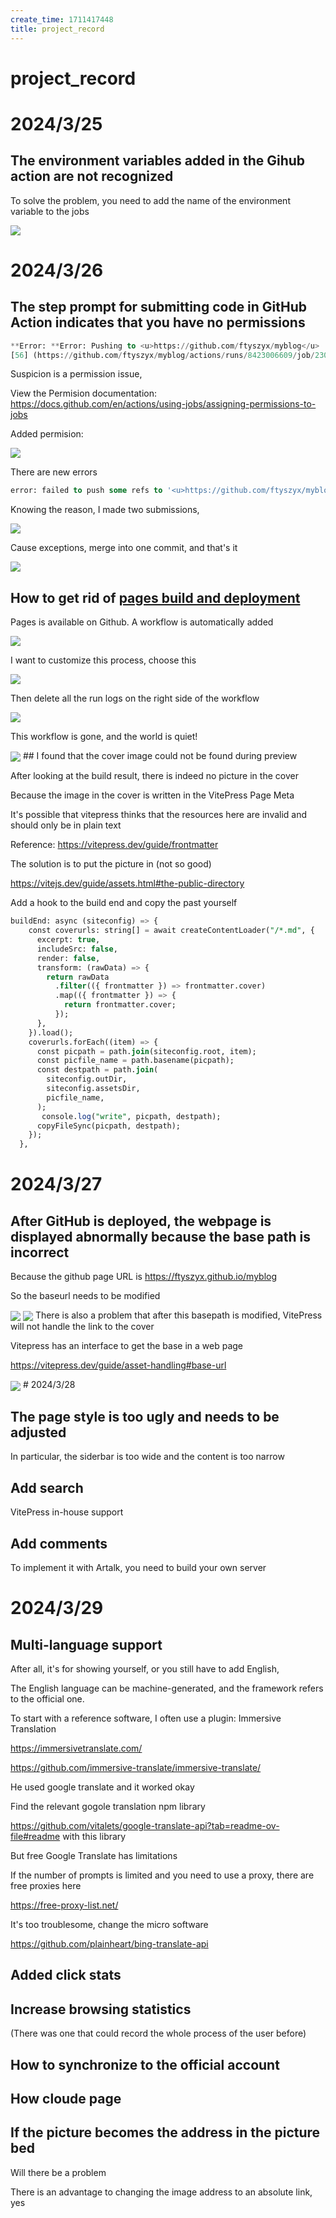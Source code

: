 ```yaml
---
create_time: 1711417448
title: project_record
---
```


# project_record

# 2024/3/25

## The environment variables added in the Gihub action are not recognized

To solve the problem, you need to add the name of the environment variable to the jobs

<img src="/assets/L7UWbibvXoQSwxxqJg3cl9h5ncj.png" src-width="308" src-height="104" align="center"/>

# 2024/3/26

## The step prompt for submitting code in GitHub Action indicates that you have no permissions

```sql
**Error: **Error: Pushing to <u>https://github.com/ftyszyx/myblog</u>
[56] (https://github.com/ftyszyx/myblog/actions/runs/8423006609/job/23063634395#step:8:59)remote: Permission to ftyszyx/myblog.git denied to github-actions[bot].
```

Suspicion is a permission issue,

View the Permision documentation: https://docs.github.com/en/actions/using-jobs/assigning-permissions-to-jobs

Added permision:

<img src="/assets/OeyXb9q53oWH4axfsLtcdlAgnSf.png" src-width="449" src-height="212" align="center"/>

There are new errors

```sql
error: failed to push some refs to '<u>https://github.com/ftyszyx/myblog</u>'
```

Knowing the reason, I made two submissions,

<img src="/assets/WBBWbyyrCoepLuxUohucjTq6nBd.png" src-width="499" src-height="282" align="center"/>

Cause exceptions, merge into one commit, and that's it

<img src="/assets/J0E8bmHUlo0idPxWAR0cdMdMnZc.png" src-width="410" src-height="148" align="center"/>

## How to get rid of <u>pages build and deployment</u>

Pages is available on Github. A workflow is automatically added

<img src="/assets/XERKbDeATog68jxZ2SWcmypjnjd.png" src-width="866" src-height="210" align="center"/>

I want to customize this process, choose this

<img src="/assets/JhhWbKuiqo5SbqxLdspc1Nphnhe.png" src-width="532" src-height="274" align="center"/>

Then delete all the run logs on the right side of the workflow

<img src="/assets/KED6b8FGIowVszxjxptcw8fGn5d.png" src-width="971" src-height="266" align="center"/>

This workflow is gone, and the world is quiet!

<img src="/assets/ZR5TbQAisoRNJwxx8L8cx0GGn5d.png" src-width="372" src-height="172" align="center"/>
## I found that the cover image could not be found during preview

After looking at the build result, there is indeed no picture in the cover

Because the image in the cover is written in the VitePress Page Meta

It's possible that vitepress thinks that the resources here are invalid and should only be in plain text

Reference: https://vitepress.dev/guide/frontmatter

The solution is to put the picture in (not so good)

https://vitejs.dev/guide/assets.html#the-public-directory

Add a hook to the build end and copy the past yourself

```sql
buildEnd: async (siteconfig) => {
    const coverurls: string[] = await createContentLoader("/*.md", {
      excerpt: true,
      includeSrc: false,
      render: false,
      transform: (rawData) => {
        return rawData
          .filter(({ frontmatter }) => frontmatter.cover)
          .map(({ frontmatter }) => {
            return frontmatter.cover;
          });
      },
    }).load();
    coverurls.forEach((item) => {
      const picpath = path.join(siteconfig.root, item);
      const picfile_name = path.basename(picpath);
      const destpath = path.join(
        siteconfig.outDir,
        siteconfig.assetsDir,
        picfile_name,
      );
       console.log("write", picpath, destpath);
      copyFileSync(picpath, destpath);
    });
  },
```

# 2024/3/27

## After GitHub is deployed, the webpage is displayed abnormally because the base path is incorrect

Because the github page URL is https://ftyszyx.github.io/myblog

So the baseurl needs to be modified

<img src="/assets/IMLfb0iCooB8AfxcROWcxNIFnmh.png" src-width="613" src-height="331" align="center"/>

<img src="/assets/Muc0bjrToooEIfxscKScmKWunVb.png" src-width="781" src-height="256" align="center"/>
There is also a problem that after this basepath is modified, VitePress will not handle the link to the cover

Vitepress has an interface to get the base in a web page

https://vitepress.dev/guide/asset-handling#base-url

<img src="/assets/UDP3bkjoGoHs09xpEHacLV6EnBg.png" src-width="757" src-height="547" align="center"/>
# 2024/3/28

## The page style is too ugly and needs to be adjusted

In particular, the siderbar is too wide and the content is too narrow

## Add search

VitePress in-house support

## Add comments

To implement it with Artalk, you need to build your own server

# 2024/3/29

## Multi-language support

After all, it's for showing yourself, or you still have to add English,

The English language can be machine-generated, and the framework refers to the official one.

To start with a reference software, I often use a plugin: Immersive Translation

https://immersivetranslate.com/

https://github.com/immersive-translate/immersive-translate/

He used google translate and it worked okay

Find the relevant gogole translation npm library

https://github.com/vitalets/google-translate-api?tab=readme-ov-file#readme with this library

But free Google Translate has limitations

If the number of prompts is limited and you need to use a proxy, there are free proxies here

https://free-proxy-list.net/

It's too troublesome, change the micro software

https://github.com/plainheart/bing-translate-api

## Added click stats

## Increase browsing statistics

(There was one that could record the whole process of the user before)

## How to synchronize to the official account

## How cloude page

## 
## If the picture becomes the address in the picture bed

Will there be a problem

There is an advantage to changing the image address to an absolute link, yes